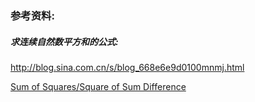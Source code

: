 
### 参考资料:
##### 求连续自然数平方和的公式: 
http://blog.sina.com.cn/s/blog_668e6e9d0100mnmj.html

[Sum of Squares/Square of Sum Difference](http://codereview.stackexchange.com/questions/58460/sum-of-squares-square-of-sum-difference)

